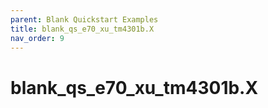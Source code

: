 ```yaml
---
parent: Blank Quickstart Examples
title: blank_qs_e70_xu_tm4301b.X
nav_order: 9
---
```


# blank_qs_e70_xu_tm4301b.X




